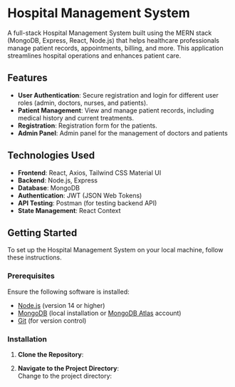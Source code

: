 # Hospital Management System

A full-stack Hospital Management System built using the MERN stack (MongoDB, Express, React, Node.js) that helps healthcare professionals manage patient records, appointments, billing, and more. This application streamlines hospital operations and enhances patient care.


## Features

- **User Authentication**: Secure registration and login for different user roles (admin, doctors, nurses, and patients).
- **Patient Management**: View and manage patient records, including medical history and current treatments.
- **Registration**: Registration form for the patients.
- **Admin Panel**: Admin panel for the management of doctors and patients
  

## Technologies Used

- **Frontend**: React, Axios, Tailwind CSS  Material UI
- **Backend**: Node.js, Express
- **Database**: MongoDB
- **Authentication**: JWT (JSON Web Tokens)
- **API Testing**: Postman (for testing backend API)
- **State Management**: React Context 

## Getting Started

To set up the Hospital Management System on your local machine, follow these instructions.

### Prerequisites

Ensure the following software is installed:

- [Node.js](https://nodejs.org/) (version 14 or higher)
- [MongoDB](https://www.mongodb.com/) (local installation or [MongoDB Atlas](https://www.mongodb.com/cloud/atlas) account)
- [Git](https://git-scm.com/) (for version control)

### Installation

1. **Clone the Repository**:  

2. **Navigate to the Project Directory**:  
Change to the project directory:

